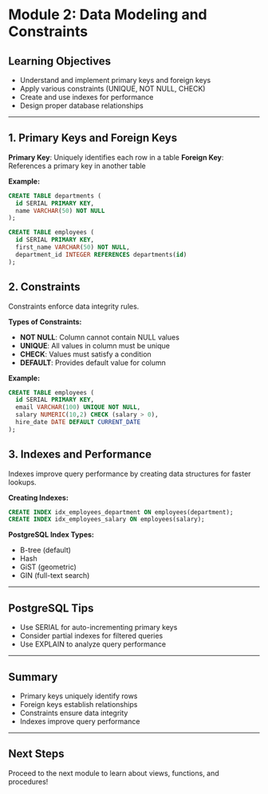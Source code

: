 # Module 2: Data Modeling and Constraints

## Learning Objectives
- Understand and implement primary keys and foreign keys
- Apply various constraints (UNIQUE, NOT NULL, CHECK)
- Create and use indexes for performance
- Design proper database relationships

---

## 1. Primary Keys and Foreign Keys
**Primary Key**: Uniquely identifies each row in a table
**Foreign Key**: References a primary key in another table

**Example:**
```sql
CREATE TABLE departments (
  id SERIAL PRIMARY KEY,
  name VARCHAR(50) NOT NULL
);

CREATE TABLE employees (
  id SERIAL PRIMARY KEY,
  first_name VARCHAR(50) NOT NULL,
  department_id INTEGER REFERENCES departments(id)
);
```

## 2. Constraints
Constraints enforce data integrity rules.

**Types of Constraints:**
- **NOT NULL**: Column cannot contain NULL values
- **UNIQUE**: All values in column must be unique
- **CHECK**: Values must satisfy a condition
- **DEFAULT**: Provides default value for column

**Example:**
```sql
CREATE TABLE employees (
  id SERIAL PRIMARY KEY,
  email VARCHAR(100) UNIQUE NOT NULL,
  salary NUMERIC(10,2) CHECK (salary > 0),
  hire_date DATE DEFAULT CURRENT_DATE
);
```

## 3. Indexes and Performance
Indexes improve query performance by creating data structures for faster lookups.

**Creating Indexes:**
```sql
CREATE INDEX idx_employees_department ON employees(department);
CREATE INDEX idx_employees_salary ON employees(salary);
```

**PostgreSQL Index Types:**
- B-tree (default)
- Hash
- GiST (geometric)
- GIN (full-text search)

---

## PostgreSQL Tips
- Use SERIAL for auto-incrementing primary keys
- Consider partial indexes for filtered queries
- Use EXPLAIN to analyze query performance

---

## Summary
- Primary keys uniquely identify rows
- Foreign keys establish relationships
- Constraints ensure data integrity
- Indexes improve query performance

---

## Next Steps
Proceed to the next module to learn about views, functions, and procedures!